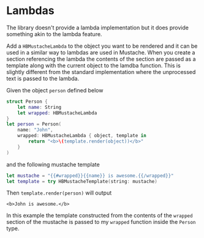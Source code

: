# Lambdas

The library doesn't provide a lambda implementation but it does provide something akin to the lambda feature. 

Add a `HBMustacheLambda` to the object you want to be rendered and it can be used in a similar way to lambdas are used in Mustache. When you create a section referencing the lambda the contents of the section are passed as a template along with the current object to the lamdba function. This is slightly different from the standard implementation where the unprocessed text is passed to the lambda. 

Given the object `person` defined below
```swift
struct Person {
    let name: String
    let wrapped: HBMustacheLambda
}
let person = Person(
    name: "John", 
    wrapped: HBMustacheLambda { object, template in
        return "<b>\(template.render(object))</b>"
    }
)

```
and the following mustache template  
```swift
let mustache = "{{#wrapped}}{{name}} is awesome.{{/wrapped}}"
let template = try HBMustacheTemplate(string: mustache)
```
Then `template.render(person)` will output 
```
<b>John is awesome.</b>
```
In this example the template constructed from the contents of the `wrapped` section of the mustache is passed to my `wrapped` function inside the `Person` type.

